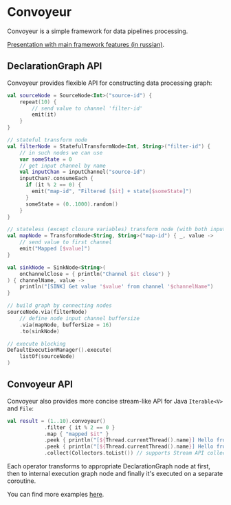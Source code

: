 # Convoyeur

Convoyeur is a simple framework for data pipelines processing. 

[Presentation with main framework features (in russian)](https://docs.google.com/presentation/d/1HkRfrlQrwQb7xZ4_6zdGLWVPhAbmxuTFSo7Xd8VXbww/edit?usp=sharing).

## DeclarationGraph API

Convoyeur provides flexible API for constructing data processing graph:

```kotlin
val sourceNode = SourceNode<Int>("source-id") {
    repeat(10) {
        // send value to channel 'filter-id'
        emit(it)
    }
}

// stateful transform node
val filterNode = StatefulTransformNode<Int, String>("filter-id") {
    // in such nodes we can use
    var someState = 0
    // get input channel by name
    val inputChan = inputChannel("source-id")
    inputChan?.consumeEach {
      if (it % 2 == 0) {
        emit("map-id", "Filtered [$it] + state[$someState]")
      }
      someState = (0..1000).random()
    }
}

// stateless (except closure variables) transform node (with both inputs and outputs)
val mapNode = TransformNode<String, String>("map-id") { _, value ->
    // send value to first channel
    emit("Mapped [$value]")
}

val sinkNode = SinkNode<String>(
    onChannelClose = { println("Channel $it close") }
) { channelName, value ->
    println("[SINK] Get value '$value' from channel '$channelName")
}

// build graph by connecting nodes
sourceNode.via(filterNode)
    // define node input channel buffersize
    .via(mapNode, bufferSize = 16)
    .to(sinkNode)

// execute blocking 
DefaultExecutionManager().execute(
    listOf(sourceNode)
)
```

## Convoyeur API

Convoyeur also provides more concise stream-like API for Java `Iterable<V>` and `File`:

```kotlin
val result = (1..10).convoyeur()
            .filter { it % 2 == 0 }
            .map { "mapped $it" }
            .peek { println("[${Thread.currentThread().name}] Hello from coroutine! - $it") }
            .peek { println("[${Thread.currentThread().name}] Hello from another coroutine! - $it") }
            .collect(Collectors.toList()) // supports Stream API collectors  
```
Each operator transforms to appropriate DeclarationGraph node at first, then to internal execution graph node 
and finally it's executed on a separate coroutine.

You can find more examples [here](https://github.com/tigrulya-exe/convoyeur/tree/master/src/test/kotlin/ru/nsu/convoyeur/examples).
